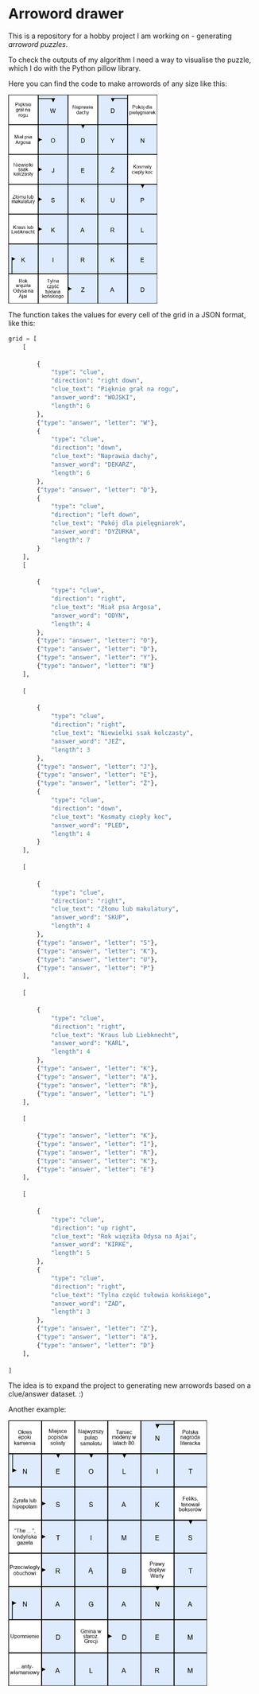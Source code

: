 # Arroword drawer
This is a repository for a hobby project I am working on - generating *arroword puzzles*. 

To check the outputs of my algorithm I need a way to visualise the puzzle, which I do with the Python pillow library.

Here you can find the code to make arrowords of any size like this:

<a href="url"><img src="/Images/example2.png" align="center" width=300></a>

The function takes the values for every cell of the grid in a JSON format, like this:
```python
grid = [
    [
    
        {
            "type": "clue",
            "direction": "right down",
            "clue_text": "Pięknie grał na rogu",
            "answer_word": "WOJSKI",
            "length": 6
        },
        {"type": "answer", "letter": "W"},
        {
            "type": "clue",
            "direction": "down",
            "clue_text": "Naprawia dachy",
            "answer_word": "DEKARZ",
            "length": 6
        },
        {"type": "answer", "letter": "D"},
        {
            "type": "clue",
            "direction": "left down",
            "clue_text": "Pokój dla pielęgniarek",
            "answer_word": "DYŻURKA",
            "length": 7
        }
    ],
    [
       
        {
            "type": "clue",
            "direction": "right",
            "clue_text": "Miał psa Argosa",
            "answer_word": "ODYN",
            "length": 4
        },
        {"type": "answer", "letter": "O"},
        {"type": "answer", "letter": "D"},
        {"type": "answer", "letter": "Y"},
        {"type": "answer", "letter": "N"}
    ],
    
    [
       
        {
            "type": "clue",
            "direction": "right",
            "clue_text": "Niewielki ssak kolczasty",
            "answer_word": "JEŻ",
            "length": 3
        },
        {"type": "answer", "letter": "J"},
        {"type": "answer", "letter": "E"},
        {"type": "answer", "letter": "Ż"},
        {
            "type": "clue",
            "direction": "down",
            "clue_text": "Kosmaty ciepły koc",
            "answer_word": "PLED",
            "length": 4
        }
    ],
    
    [
       
        {
            "type": "clue",
            "direction": "right",
            "clue_text": "Złomu lub makulatury",
            "answer_word": "SKUP",
            "length": 4
        },
        {"type": "answer", "letter": "S"},
        {"type": "answer", "letter": "K"},
        {"type": "answer", "letter": "U"},
        {"type": "answer", "letter": "P"}
    ],
    
    [
       
        {
            "type": "clue",
            "direction": "right",
            "clue_text": "Kraus lub Liebknecht",
            "answer_word": "KARL",
            "length": 4
        },
        {"type": "answer", "letter": "K"},
        {"type": "answer", "letter": "A"},
        {"type": "answer", "letter": "R"},
        {"type": "answer", "letter": "L"}
    ],
    
    [
       
        {"type": "answer", "letter": "K"},
        {"type": "answer", "letter": "I"},
        {"type": "answer", "letter": "R"},
        {"type": "answer", "letter": "K"},
        {"type": "answer", "letter": "E"}
    ],
    
    [
       
        {
            "type": "clue",
            "direction": "up right",
            "clue_text": "Rok więziła Odysa na Ajai",
            "answer_word": "KIRKE",
            "length": 5
        },
        {
            "type": "clue",
            "direction": "right",
            "clue_text": "Tylna część tułowia końskiego",
            "answer_word": "ZAD",
            "length": 3
        },
        {"type": "answer", "letter": "Z"},
        {"type": "answer", "letter": "A"},
        {"type": "answer", "letter": "D"}
    ],
    
]

```
The idea is to expand the project to generating new arrowords based on a clue/answer dataset. :)

Another example:

<a href="url"><img src="/Images/example1.png" align="center" width=400></a>
